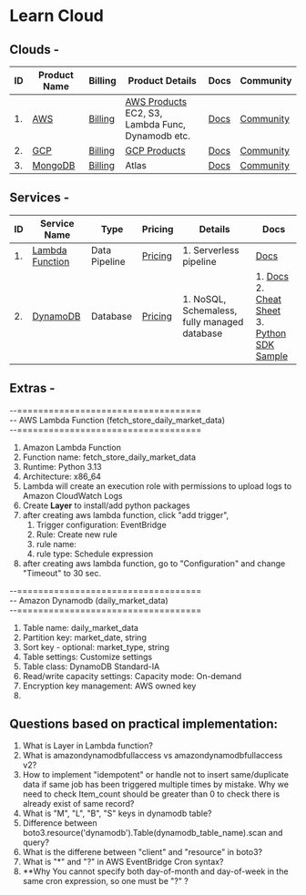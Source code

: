 # Learn Cloud

## Clouds -

| ID  | Product Name | Billing | Product Details | Docs | Community |
| --- | ------------ | ------- | --------------- | ---- | --------- |
| 1. | [AWS](https://us-east-1.console.aws.amazon.com/) | [Billing]() | [AWS Products](https://aws.amazon.com/campaigns/aws-cloudserver/)</br>EC2, S3, Lambda Func, Dynamodb etc. | [Docs](https://docs.aws.amazon.com/) | [Community](https://repost.aws/)
| 2.  | [GCP]() | [Billing]() | [GCP Products]() | [Docs]() | [Community]()
| 3.  | [MongoDB](https://cloud.mongodb.com/) | [Billing]() | Atlas | [Docs]() | [Community]()


## Services -

| ID  | Service Name | Type | Pricing | Details | Docs |
| --- | ------------ | ---- | ------- | ------- | ---- |
| 1. | [Lambda Function]() | Data Pipeline | [Pricing]() | 1. Serverless pipeline | [Docs]() |
| 2.  | [DynamoDB]() | Database | [Pricing](https://aws.amazon.com/dynamodb/pricing/) | 1. NoSQL, Schemaless, fully managed database | 1. [Docs](https://docs.aws.amazon.com/amazondynamodb/latest/developerguide/Introduction.html) </br> 2. [Cheat Sheet](https://docs.aws.amazon.com/amazondynamodb/latest/developerguide/CheatSheet.html) </br> 3. [Python SDK Sample](https://docs.aws.amazon.com/code-library/latest/ug/python_3_dynamodb_code_examples.html) |


## Extras -
--=================================== </br>
-- AWS Lambda Function (fetch_store_daily_market_data) </br>
--=================================== </br>
1. Amazon Lambda Function
2. Function name: fetch_store_daily_market_data
3. Runtime: Python 3.13
4. Architecture: x86_64
5. Lambda will create an execution role with permissions to upload logs to Amazon CloudWatch Logs
6. Create **Layer** to install/add python packages
7. after creating aws lambda function, click "add trigger", 
    1. Trigger configuration: EventBridge
    2. Rule: Create new rule
    3. rule name: 
    4. rule type: Schedule expression
7. after creating aws lambda function, go to "Configuration" and change "Timeout" to 30 sec. 


--=================================== </br>
-- Amazon Dynamodb (daily_market_data) </br>
--=================================== </br>
1. Table name: daily_market_data
2. Partition key: market_date, string 
3. Sort key - optional: market_type, string
4. Table settings: Customize settings
5. Table class: DynamoDB Standard-IA
6. Read/write capacity settings: Capacity mode: On-demand
7. Encryption key management: AWS owned key
8. 


## Questions based on practical implementation:

1. What is Layer in Lambda function?
2. What is amazondynamodbfullaccess vs amazondynamodbfullaccess v2?
2. How to implement "idempotent" or handle not to insert same/duplicate data if same job has been triggered multiple times by mistake. Why we need to check Item_count should be greater than 0 to check there is already exist of same record?
3. What is "M", "L", "B", "S" keys in dynamodb table?
4. Difference between boto3.resource('dynamodb').Table(dynamodb_table_name).scan and query?
4. What is the differene between "client" and "resource" in boto3?
5. What is "*" and "?" in AWS EventBridge Cron syntax? 
6. **Why You cannot specify both day-of-month and day-of-week in the same cron expression, so one must be "?" ?